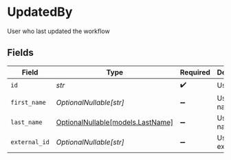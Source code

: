 # UpdatedBy

User who last updated the workflow


## Fields

| Field                                                      | Type                                                       | Required                                                   | Description                                                |
| ---------------------------------------------------------- | ---------------------------------------------------------- | ---------------------------------------------------------- | ---------------------------------------------------------- |
| `id`                                                       | *str*                                                      | :heavy_check_mark:                                         | User ID                                                    |
| `first_name`                                               | *OptionalNullable[str]*                                    | :heavy_minus_sign:                                         | User first name                                            |
| `last_name`                                                | [OptionalNullable[models.LastName]](../models/lastname.md) | :heavy_minus_sign:                                         | User last name                                             |
| `external_id`                                              | *OptionalNullable[str]*                                    | :heavy_minus_sign:                                         | User external ID                                           |